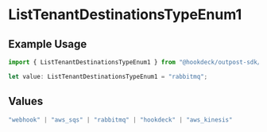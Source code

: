 # ListTenantDestinationsTypeEnum1

## Example Usage

```typescript
import { ListTenantDestinationsTypeEnum1 } from "@hookdeck/outpost-sdk/models/operations";

let value: ListTenantDestinationsTypeEnum1 = "rabbitmq";
```

## Values

```typescript
"webhook" | "aws_sqs" | "rabbitmq" | "hookdeck" | "aws_kinesis"
```